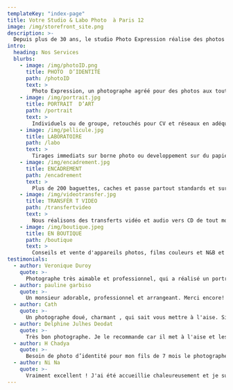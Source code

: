 ```yaml
---
templateKey: "index-page"
title: Votre Studio & Labo Photo  à Paris 12
image: /img/storefront_site.png
description: >-
  Depuis plus de 30 ans, le studio Photo Expression réalise des photos d'identité et des portraits. 
intro:
  heading: Nos Services
  blurbs:
    - image: /img/photoID.png
      title: PHOTO  D’IDENTITÉ
      path: /photoID
      text: >
        Photo Expression, un photographe agréé pour des photos aux toutes normes, tous pays.
    - image: /img/portrait.jpg
      title: PORTRAIT  D’ART
      path: /portrait
      text: >
        Individuels ou de groupe, retouchés pour CV et réseaux en adéquation avec votre profil.
    - image: /img/pellicule.jpg
      title: LABORATOIRE
      path: /labo
      text: >
        Tirages immediats sur borne photo ou developpement sur du papier photo argentique.
    - image: /img/encadrement.jpg
      title: ENCADREMENT
      path: /encadrement
      text: >
        Plus de 200 baguettes, caches et passe partout standards et sur-mesures.
    - image: /img/videotransfer.jpg
      title: TRANSFÉR T VIDEO
      path: /transfertvideo
      text: >
        Nous réalisons des transferts vidéo et audio vers CD de tout modèle de cassettes.
    - image: /img/boutique.jpeg
      title: EN BOUTIQUE
      path: /boutique
      text: >
        Conseils et vente d'appareils photos, films couleurs et N&B et des accessoires.
testimonials:
  - author: Veronique Duroy
    quote: >-
      Photographe très aimable et professionnel, qui a réalisé un portrait dont je suis pleinement satisfaite, ce qui ne m'était pas arrivé depuis longtemps. J'y reviendrai sans hésiter!
  - author: pauline garbiso
    quote: >-
      Un monsieur adorable, professionnel et arrangeant. Merci encore! Je recommande à 100%.
  - author: Cath
    quote: >-
      Un photographe doué, charmant , qui sait vous mettre à l'aise. Si vous peinez avec votre image, et que vous souhaitez ressortir avec une photo de vous qui vous plaise, même pour une photo officielle, c'est là qu'il faut aller!  Bravo à ce monsieur!
  - author: Delphine Julhes Deodat
    quote: >-
      Très bon photographe. Je le recommande car il met à l'aise et les photos sont superbes. Bravo à lui pour sa gentillesse et son professionnalisme.
  - author: H Chadya
    quote: >-
      Besoin de photo d’identité pour mon fils de 7 mois le photographe est très pro très attentif à l’enfant défi relevé haut la main photo juste parfaite! Compter 25€ pour 6 photos d’identité bébé et 15€ les 6 pour adultes. C’est un peu cher c’est vrai mais son professionnalisme et sa gentillesse les valent largement! Je ne regrette pas le photomaton près de chez moi.
  - author: Ni Na
    quote: >-
      Vraiment excellent ! J'ai été accueillie chaleureusement et je suis repartie avec des photos superbes. Aucun autre photographe n'a réussi à a réaliser d'aussi jolies photos pour documents officiels. Je le recommande très fortement. Ne perdez plus votre argent dans les photomaton ou vous ressortirez gris... Un professionnel de qualité ! À très bientôt!
---
```

